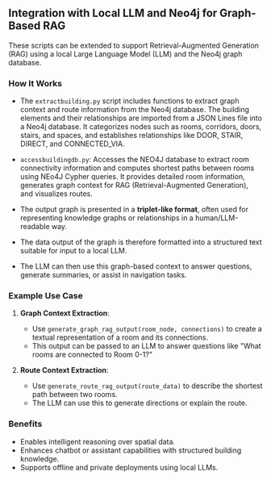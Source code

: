 

## Integration with Local LLM and Neo4j for Graph-Based RAG

These scripts can be extended to support Retrieval-Augmented Generation (RAG) using a local Large Language Model (LLM) and the Neo4j graph database.

### How It Works

- The `extractbuilding.py` script includes functions to extract graph context and route information from the Neo4j database.
The building elements and their relationships are imported from a JSON Lines file into a Neo4j database. It categorizes nodes such as rooms, corridors, doors, stairs, and spaces, and establishes relationships like DOOR, STAIR, DIRECT, and CONNECTED_VIA.
- `accessbuildingdb.py`: Accesses the NEO4J database to extract room connectivity information and computes shortest paths between rooms using NEo4J Cypher queries. It provides detailed room information, generates graph context for RAG (Retrieval-Augmented Generation), and visualizes routes.
 
- The output graph is presented in a **triplet-like format**, often used for representing knowledge graphs or relationships in a human/LLM-readable way. 
- The data output of the graph is therefore formatted into a structured text suitable for input to a local LLM.
- The LLM can then use this graph-based context to answer questions, generate summaries, or assist in navigation tasks.

### Example Use Case

1. **Graph Context Extraction**:
   - Use `generate_graph_rag_output(room_node, connections)` to create a textual representation of a room and its connections.
   - This output can be passed to an LLM to answer questions like "What rooms are connected to Room 0-1?"

2. **Route Context Extraction**:
   - Use `generate_route_rag_output(route_data)` to describe the shortest path between two rooms.
   - The LLM can use this to generate directions or explain the route.

### Benefits

- Enables intelligent reasoning over spatial data.
- Enhances chatbot or assistant capabilities with structured building knowledge.
- Supports offline and private deployments using local LLMs.

